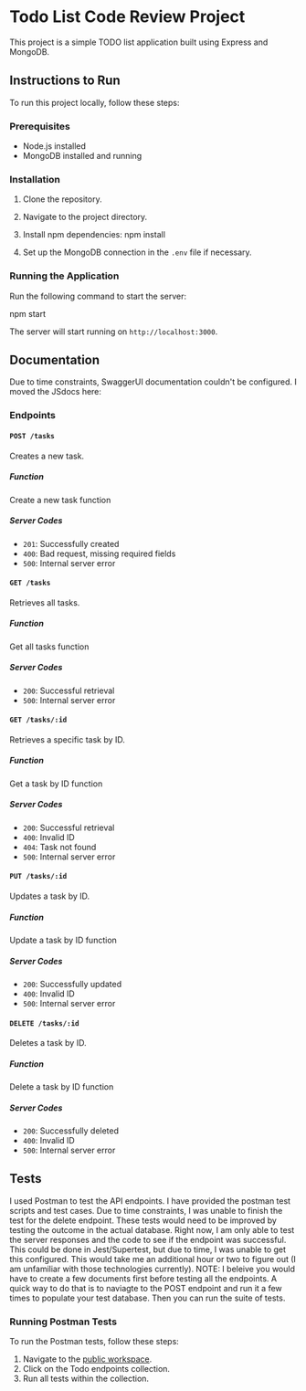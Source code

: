 # Todo List Code Review Project

This project is a simple TODO list application built using Express and MongoDB.

## Instructions to Run

To run this project locally, follow these steps:

### Prerequisites

- Node.js installed
- MongoDB installed and running

### Installation

1. Clone the repository.
2. Navigate to the project directory.
3. Install npm dependencies:
   npm install

4. Set up the MongoDB connection in the `.env` file if necessary. 

### Running the Application

Run the following command to start the server:

npm start

The server will start running on `http://localhost:3000`.

## Documentation

Due to time constraints, SwaggerUI documentation couldn't be configured. I moved the JSdocs here:

### Endpoints

#### `POST /tasks`

Creates a new task.

##### Function

Create a new task function

##### Server Codes

- `201`: Successfully created
- `400`: Bad request, missing required fields
- `500`: Internal server error

#### `GET /tasks`

Retrieves all tasks.

##### Function

Get all tasks function

##### Server Codes

- `200`: Successful retrieval
- `500`: Internal server error

#### `GET /tasks/:id`

Retrieves a specific task by ID.

##### Function

Get a task by ID function

##### Server Codes

- `200`: Successful retrieval
- `400`: Invalid ID
- `404`: Task not found
- `500`: Internal server error

#### `PUT /tasks/:id`

Updates a task by ID.

##### Function

Update a task by ID function

##### Server Codes

- `200`: Successfully updated
- `400`: Invalid ID
- `500`: Internal server error

#### `DELETE /tasks/:id`

Deletes a task by ID.

##### Function

Delete a task by ID function

##### Server Codes

- `200`: Successfully deleted
- `400`: Invalid ID
- `500`: Internal server error
## Tests

I used Postman to test the API endpoints. I have provided the postman test scripts and test cases. Due to time constraints, I was unable to finish the test for the delete endpoint. These tests would need to be improved by testing the outcome in the actual database. Right now, I am only able to test the server responses and the code to see if the endpoint was successful. This could be done in Jest/Supertest, but due to time, I was unable to get this configured. This would take me an additional hour or two to figure out (I am unfamiliar with those technologies currently). NOTE: I beleive you would have to create a few documents first before testing all the endpoints. A quick way to do that is to naviagte to the POST endpoint and run it a few times to populate your test database. Then you can run the suite of tests.

### Running Postman Tests

To run the Postman tests, follow these steps:

1. Navigate to the [public workspace](https://www.postman.com/material-specialist-4346989/workspace/todo-code-review/overview).
2. Click on the Todo endpoints collection.
3. Run all tests within the collection.